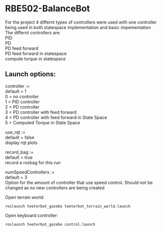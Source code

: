 # RBE502-BalanceBot
For the project 4 differnt types of controllers were used with one controller being used in both statespace implementation and basic impementation
The differnt controllers are:<br>
PID<br>
PD<br>
PD feed forward<br>
PD feed forward in statespace<br>
compute torque in statespace<br>

## Launch options:
controller := <br>
  default = 1<br>
  0 = no controller<br>
  1 = PID controller<br>
  2 = PD controller<br>
  3 = PD controller with feed forward<br>
  4 = PD controller with feed forward in State Space<br>
  5 = Computed Torque in State Space<br>
 
use_rqt := <br>
  default = false<br>
  display rqt plots <br>

record_bag := <br>
  default = true<br>
  record a rosbag for this run

numSpeedControllers := <br>
  default = 3<br>
  Option for the amount of controller that use speed control. Should not be changed as no new controllers are being created <br>

  
Open terrain world: 

```
roslaunch teeterbot_gazebo teeterbot_terrain_world.launch
```
Open keyboard controller: 
```
roslaunch teeterbot_gazebo control.launch
```

